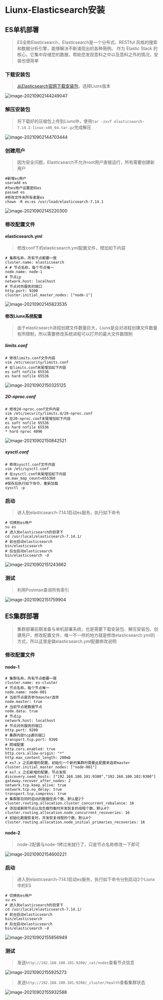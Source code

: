 # Liunx-Elasticsearch安装

## ES单机部署

> ES全称Elasticsearch，Elasticsearch是一个分布式、RESTful 风格的搜索和数据分析引擎，能够解决不断涌现出的各种用例。 作为 Elastic Stack 的核心，它集中存储您的数据，帮助您发现意料之中以及意料之外的情况，安装也很简单

### 下载安装包

> [从Elasticsearch官网下载安装包](https://www.elastic.co/cn/downloads/elasticsearch)，选择Liunx版本

![image-20210902144249047](./images/image-20210902144249047.png)

### 解压安装包

> 将下载好的压缩包上传到Liunx中，使用`tar -zxvf elasticsearch-7.14.1-linux-x86_64.tar.gz`完成解压

![image-20210902144703444](./images/image-20210902144703444.png)

### 创建用户

> 因为安全问题，Elasticsearch不允许root用户直接运行，所有需要创建新用户

~~~shell
#新增es用户
useradd es
#为es用户设置密码es
passwd es
#修改文件夹所有者是es
chown -R es:es /usr/load/elasticsearch-7.14.1
~~~

![image-20210902145220300](./images/image-20210902145220300.png)

### 修改配置文件

#### elasticsearch.yml

> 修改conf下的elasticsearch.yml配置文件，增加如下内容

~~~shell
# 集群名称，所有节点都要一致
cluster.name: elasticsearch
# # 节点名称，每个节点唯一
node.name: node-1
# 节点ip
network.host: localhost
# 节点对外服务的端口
http.port: 9200
cluster.initial_master_nodes: ["node-1"]
~~~

![image-20210902145823535](./images/image-20210902145823535.png)

#### 修改Liunx系统配置

> 由于elasticsearch进程创建文件数量巨大，Liunx是会对进程创建文件数量有所限制，所以需要修改系统进程可以打开的最大文件数限制

##### limits.conf

~~~shell
# 修改limits.conf文件内容
vim /etc/security/limits.conf
# 在limits.conf末尾增加如下内容
es soft nofile 65536
es hard nofile 65536
~~~

![image-20210902150325125](./images/image-20210902150325125.png)

##### 20-nproc.conf

~~~shell
# 修改20-nproc.conf文件内容
vim /etc/security/limits.d/20-nproc.conf
# 在20-nproc.conf末尾增加如下内容
es soft nofile 65536
es hard nofile 65536
* hard nproc 4096
~~~

![image-20210902150842521](./images/image-20210902150842521.png)

##### sysctl.conf

~~~shell
# 修改sysctl.conf文件内容
vim /etc/sysctl.conf
# 在sysctl.conf末尾增加如下内容
vm.max_map_count=655360
#保存后执行如下命令，重新加载
sysctl -p
~~~

### 启动

> 进入到elasticsearch-7.14.1启动es服务，执行如下命令

~~~shell
# 切换到es用户
su es
# 进入到elasticsearch的目录下
cd /usr/local/elasticsearch-7.14.1/
# 前台启动elasticsearch
bin/elasticsearch
# 后台启动elasticsearch
bin/elasticsearch -d
~~~

![image-20210902151243662](./images/image-20210902151243662.png)

### 测试

> 利用Postman查询所有索引

![image-20210902151759904](./images/image-20210902151759904.png)

## ES集群部署

> 集群部署前期准备与单机部署系统，也是需要下载安装包、解压安装包、创建用户、修改配置文件，唯一不一样的地方就是修改elasticsearch.yml的方式，所以这里是做elasticsearch.yml配置修改说明

### 修改配置文件

#### node-1

~~~shell
# 集群名称，所有节点都要一致
cluster.name: es-cluster
# 节点名称，每个节点唯一
node.name: node-001
# 当前节点是否参与master选举
node.master: true
# 当前节点是数据节点
node.data: true
# 节点ip
network.host: localhost
# 节点对外服务的端口
http.port: 9200
# 集群内部tcp通讯端口
transport.tcp.port: 9300
# 跨域配置
http.cors.enabled: true
http.cors.allow-origin: "*"
http.max_content_length: 200mb
# es7.x 之后新增的配置，初始化一个新的集群时需要此配置来选举master
cluster.initial_master_nodes: ["node-001"]
# es7.x 之后新增的配置，节点发现
discovery.seed_hosts: ["192.168.100.101:9300","192.168.100.102:9300"]
gateway.recover_after_nodes: 2
network.tcp.keep_alive: true
network.tcp.no_delay: true
transport.tcp.compress: true
# 集群那日同时启动的数据任务个数，默认是2个
cluster.routing.allocation.cluster_concurrent_rebalance: 16
# 添加或删除节点以及负载均衡时并发恢复的线程个数，默认4个
cluster.routing.allocation.node_concurrent_recoveries: 16
# 初始化数据恢复时，并发恢复线程的个数，默认4个
cluster.routing.allocation.node_initial_primaries_recoveries: 16
~~~

#### node-2

> node-2配置与node-1拷过来就行了，只是节点名称修改一下即可

![image-20210902154600221](./images/image-20210902154600221.png)

### 启动

> 进入到elasticsearch-7.14.1启动es服务，执行如下命令分别启动2个Liunx中的ES

~~~shell
# 切换到es用户
su es
# 进入到elasticsearch的目录下
cd /usr/local/elasticsearch-7.14.1/
# 前台启动elasticsearch
bin/elasticsearch
# 后台启动elasticsearch
bin/elasticsearch -d
~~~

![image-20210902155856949](./images/image-20210902155856949.png)

### 测试

> 发送`http://192.168.100.101:9200/_cat/nodes`查看节点信息

![image-20210902155925273](./images/image-20210902155925273.png)

> 发送`http://192.168.100.101:9200/_cluster/health`查看集群状态

![image-20210902155932588](./images/image-20210902155932588.png)
